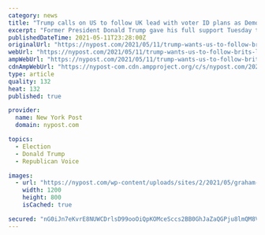 ```yaml
---
category: news
title: "Trump calls on US to follow UK lead with voter ID plans as Democrats push HR1"
excerpt: "Former President Donald Trump gave his full support Tuesday to British legislation that would require UK voters to show a photo ID in future elections — and called on all US states to follow"
publishedDateTime: 2021-05-11T23:28:00Z
originalUrl: "https://nypost.com/2021/05/11/trump-wants-us-to-follow-brits-lead-on-voter-photo-id/"
webUrl: "https://nypost.com/2021/05/11/trump-wants-us-to-follow-brits-lead-on-voter-photo-id/"
ampWebUrl: "https://nypost.com/2021/05/11/trump-wants-us-to-follow-brits-lead-on-voter-photo-id/amp/"
cdnAmpWebUrl: "https://nypost-com.cdn.ampproject.org/c/s/nypost.com/2021/05/11/trump-wants-us-to-follow-brits-lead-on-voter-photo-id/amp/"
type: article
quality: 132
heat: 132
published: true

provider:
  name: New York Post
  domain: nypost.com

topics:
  - Election
  - Donald Trump
  - Republican Voice

images:
  - url: "https://nypost.com/wp-content/uploads/sites/2/2021/05/graham-doubles-down-on-trump-107.jpg?quality=90&strip=all&w=1200"
    width: 1200
    height: 800
    isCached: true

secured: "nG0iJn7eKvrE8NUWCDrlsD99ooOiQpKOMceSccs2BB0GhJaZaQGPju8lmQM8VIR4KKWf7/nY/o34n5VEuzF0uypQgFe37P33icWPBUrwXuc3sw1x0Q2fkysuL6YBgeDxCWDXkqZc004y4fxpLDWMk9Qh6HvzMtRQ6WbpT8Q00ctA4jIdaeKcr9VBgZ3S6VyKUfG477eP3HAQTn5hTbpUK6qq3roM+CbsVtWQcwt1mVE+alQrseDOeEbLLkGPRP87XmmyG0FOqq1tkpfSRIPLN1akK+ifCZ+B8zYO+iomHSacpdBVgd93q/KWUtDaQ8V91VYi/wlIA/EEqTSHjtfR6ykAJ1tj+WLiv5F+tZu9KDo=;yl9dq3YRXi89I5FnLh9N+Q=="
---
```


